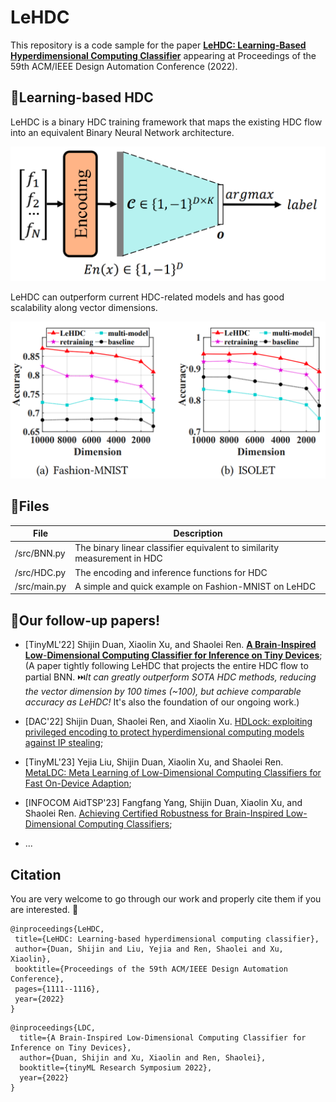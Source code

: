 # LeHDC

This repository is a code sample for the paper [**LeHDC: Learning-Based Hyperdimensional Computing Classifier**](https://dl.acm.org/doi/abs/10.1145/3489517.3530593) appearing at Proceedings of the 59th ACM/IEEE Design Automation Conference (2022).

## :wave:Learning-based HDC

LeHDC is a binary HDC training framework that maps the existing HDC flow into an equivalent Binary Neural Network architecture.

![LeHDC Framework](fig/LeHDC.png)

LeHDC can outperform current HDC-related models and has good scalability along vector dimensions.

![result](fig/result.png)

## :open_file_folder:Files

| File         | Description                                                              |
| ------------ | ------------------------------------------------------------------------ |
| /src/BNN.py  | The binary linear classifier equivalent to similarity measurement in HDC |
| /src/HDC.py  | The encoding and inference functions for HDC                             |
| /src/main.py | A simple and quick example on Fashion-MNIST on LeHDC                     |

## :star2:Our follow-up papers!
- [TinyML'22] Shijin Duan, Xiaolin Xu, and Shaolei Ren. [**A Brain**-**Inspired Low**-**Dimensional Computing Classifier for Inference on Tiny Devices**](https://arxiv.org/abs/2203.04894); (A paper tightly following LeHDC that projects the entire HDC flow to partial BNN. :next_track_button:*It can greatly outperform SOTA HDC methods, reducing the vector dimension by 100 times (~100), but achieve comparable accuracy as LeHDC!* It's also the foundation of our ongoing work.)

- [DAC'22] Shijin Duan, Shaolei Ren, and Xiaolin Xu. [HDLock: exploiting privileged encoding to protect hyperdimensional computing models against IP stealing](https://dl.acm.org/doi/abs/10.1145/3489517.3530515);

- [TinyML'23] Yejia Liu, Shijin Duan, Xiaolin Xu, and Shaolei Ren. [MetaLDC: Meta Learning of Low-Dimensional Computing Classifiers for Fast On-Device Adaption](https://arxiv.org/abs/2302.12347);

- [INFOCOM AidTSP'23] Fangfang Yang, Shijin Duan, Xiaolin Xu, and Shaolei Ren. [Achieving Certified Robustness for Brain-Inspired Low-Dimensional Computing Classifiers](https://ieeexplore.ieee.org/abstract/document/10225774);

- ...

## Citation
You are very welcome to go through our work and properly cite them if you are interested. :raised_hands:

```
@inproceedings{LeHDC,
 title={LeHDC: Learning-based hyperdimensional computing classifier},
 author={Duan, Shijin and Liu, Yejia and Ren, Shaolei and Xu, Xiaolin},
 booktitle={Proceedings of the 59th ACM/IEEE Design Automation Conference},
 pages={1111--1116},
 year={2022}
}
```
```
@inproceedings{LDC,
  title={A Brain-Inspired Low-Dimensional Computing Classifier for Inference on Tiny Devices},
  author={Duan, Shijin and Xu, Xiaolin and Ren, Shaolei},
  booktitle={tinyML Research Symposium 2022},
  year={2022}
}
```

